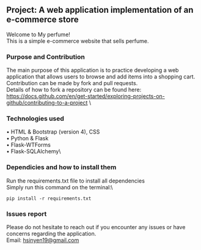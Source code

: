 ## Project: A web application implementation of an e-commerce store
Welcome to My perfume!\
This is a simple e-commerce website that sells perfume.

### Purpose and Contribution
The main purpose of this application is to practice developing a web application that allows users to browse and add items into a shopping cart.\
Contribution can be made by fork and pull requests.\
Details of how to fork a repository can be found here: https://docs.github.com/en/get-started/exploring-projects-on-github/contributing-to-a-project \

### Technologies used
• HTML & Bootstrap (version 4), CSS\
• Python & Flask\
• Flask-WTForms\
• Flask-SQLAlchemy\

### Dependicies and how to install them
Run the requirements.txt file to install all dependencies\
Simply run this command on the terminal:\
```
pip install -r requirements.txt
```

### Issues report

Please do not hesitate to reach out if you encounter any issues or have concerns regarding the application. \
Email: hsinyen19@gmail.com